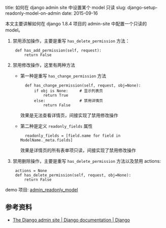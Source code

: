 title: 如何在 django admin site 中设置某个 model 只读
slug: django-setup-readonly-model-on-admin
date: 2015-09-16


本文主要讲解如何在 django 1.8.4 项目的 admin-site 中配置一个只读的 model。

1. 禁用添加操作，主要是重写 `has_delete_permission` 方法：

        def has_add_permission(self, request):
            return False

2. 禁用修改操作，这里有两种方法

    * 第一种是重写 `has_change_permission` 方法
        
            def has_change_permission(self, request, obj=None):
                if obj is None:     # 显示列表页
                    return True
                else:               # 禁用详情页
                    return False
   
      效果是无法查看详情页，间接实现了禁用修改操作
      
    * 第二种是定义 `readonly_fields` 属性
    
            readonly_fields = [field.name for field in ModelName._meta.fields]

      效果是详情页的所有表单项只读，间接实现了禁用修改操作
      
3. 禁用删除操作，主要是重写 `has_delete_permission` 方法以及禁用 actions:

        actions = None
        def has_delete_permission(self, request, obj=None):
            return False


demo 项目: [admin\_readonly\_model](https://github.com/mozillazg/django-simple-projects/tree/master/projects/admin_readonly_model)


## 参考资料

* [The Django admin site | Django documentation | Django](https://docs.djangoproject.com/en/1.8/ref/contrib/admin/#django.contrib.admin.ModelAdmin.has_add_permission)
        